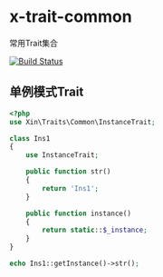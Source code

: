# x-trait-common
常用Trait集合

[![Build Status](https://travis-ci.org/limingxinleo/x-trait-common.svg?branch=master)](https://travis-ci.org/limingxinleo/x-trait-common)

## 单例模式Trait
~~~php
<?php
use Xin\Traits\Common\InstanceTrait;

class Ins1
{
    use InstanceTrait;

    public function str()
    {
        return 'Ins1';
    }

    public function instance()
    {
        return static::$_instance;
    }
}

echo Ins1::getInstance()->str();
~~~
